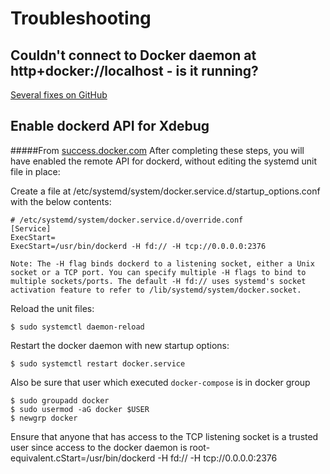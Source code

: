 # Troubleshooting

## Couldn't connect to Docker daemon at http+docker://localhost - is it running?
[Several fixes on GitHub](https://github.com/docker/compose/issues/4181)

## Enable dockerd API for Xdebug
#####From [success.docker.com](https://success.docker.com/article/how-do-i-enable-the-remote-api-for-dockerd)
After completing these steps, you will have enabled the remote API for dockerd, without editing the systemd unit file in place:

Create a file at /etc/systemd/system/docker.service.d/startup_options.conf with the below contents:

````
# /etc/systemd/system/docker.service.d/override.conf
[Service]
ExecStart=
ExecStart=/usr/bin/dockerd -H fd:// -H tcp://0.0.0.0:2376
````
`Note: The -H flag binds dockerd to a listening socket, either a Unix socket or a TCP port. You can specify multiple -H flags to bind to multiple sockets/ports. The default -H fd:// uses systemd's socket activation feature to refer to /lib/systemd/system/docker.socket.`

Reload the unit files:

````
$ sudo systemctl daemon-reload
````
Restart the docker daemon with new startup options:

````
$ sudo systemctl restart docker.service
````

Also be sure that user which executed `docker-compose` is in docker group
````
$ sudo groupadd docker
$ sudo usermod -aG docker $USER
$ newgrp docker 
````

Ensure that anyone that has access to the TCP listening socket is a trusted user since access to the docker daemon is root-equivalent.cStart=/usr/bin/dockerd -H fd:// -H tcp://0.0.0.0:2376
